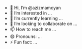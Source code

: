 - 👋 Hi, I’m @azizmamoyan
- 👀 I’m interested in ...
- 🌱 I’m currently learning ...
- 💞️ I’m looking to collaborate on ...
- 📫 How to reach me ...
- 😄 Pronouns: ...
- ⚡ Fun fact: ...

<!---
azizmamoyan/azizmamoyan is a ✨ special ✨ repository because its `README.md` (this file) appears on your GitHub profile.
You can click the Preview link to take a look at your changes.
--->
